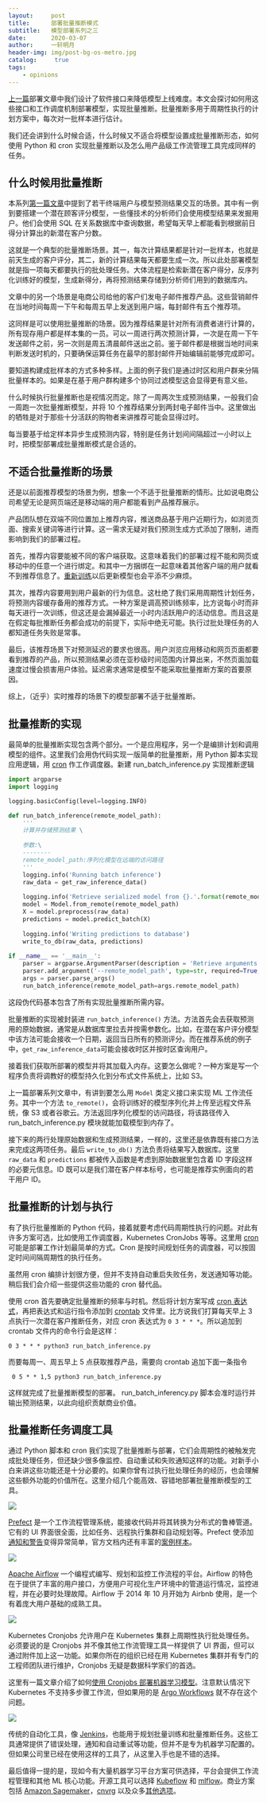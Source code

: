 ```yaml
---
layout:		post
title:  	部署批量推断模式
subtitle:   模型部署系列之三
date:       2020-03-07
author:     一轩明月
header-img: img/post-bg-os-metro.jpg
catalog: 	 true
tags:
    - opinions
---
```


[上一篇](https://libertydream.github.io/2020/03/01/模型部署的软件接口/)部署文章中我们设计了软件接口来降低模型上线难度。本文会探讨如何用这些接口和工作调度机制部署模型，实现批量推断。批量推断多用于周期性执行的计划方案中，每次对一批样本进行估计。

我们还会讲到什么时候合适，什么时候又不适合将模型设置成批量推断形态，如何使用 Python 和 cron 实现批量推断以及怎么用产品级工作流管理工具完成同样的任务。

## 什么时候用批量推断

本系列[第一篇文章](https://libertydream.github.io/2020/02/23/模型部署到底是在说什么/)中提到了若干终端用户与模型预测结果交互的场景。其中有一例到要搭建一个潜在顾客评分模型，一些懂技术的分析师们会使用模型结果来发掘用户。他们会使用 SQL 在关系数据库中查询数据，希望每天早上都能看到根据前日得分计算出的新潜在客户分数。

这就是一个典型的批量推断场景。其一，每次计算结果都是针对一批样本，也就是前天生成的客户评分，其二，新的计算结果每天都要生成一次。所以此处部署模型就是指一项每天都要执行的批处理任务。大体流程是检索新潜在客户得分，反序列化训练好的模型，生成新得分，再将预测结果存储到分析师们用到的数据库内。

文章中的另一个场景是电商公司给他的客户们发电子邮件推荐产品。这些营销邮件在当地时间每周一下午和每周五早上发送到用户端，每封邮件有五个推荐项。

这同样是可以使用批量推断的场景。因为推荐结果是针对所有消费者进行计算的，所有现存用户都是样本集的一员。可以一周进行两次预测计算，一次是在周一下午发送邮件之前，另一次则是周五清晨邮件送出之前。鉴于邮件都是根据当地时间来判断发送时机的，只要确保运算任务在最早的那封邮件开始编辑前能够完成即可。

要知道构建成批样本的方式多种多样。上面的例子我们是通过时区和用户群来分隔批量样本的。如果是在基于用户群构建多个协同过滤模型这会显得更有意义些。

什么时候执行批量推断也是视情况而定。除了一周两次生成预测结果，一般我们会一周跑一次批量推断模型，并将 10 个推荐结果分到两封电子邮件当中。这里做出的牺牲是对于那些十分活跃的购物者来讲推荐可能会显得过时。

每当要基于给定样本异步生成预测内容，特别是任务计划间间隔超过一小时以上时，把模型部署成批量推断模式是合适的。

## 不适合批量推断的场景

还是以前面推荐模型的场景为例，想象一个不适于批量推断的情形。比如说电商公司希望无论是网页端还是移动端的用户都能看到产品推荐展示。

产品团队想在双端不同位置加上推荐内容，推送商品基于用户近期行为，如浏览页面、搜索关键词等进行计算。这一需求无疑对我们预测生成方式添加了限制，进而影响到我们的部署过程。

首先，推荐内容要能被不同的客户端获取。这意味着我们的部署过程不能和网页或移动中的任意一个进行绑定。和其中一方捆绑在一起意味着其他客户端的用户就看不到推荐信息了。[重新训练](https://mlinproduction.com/model-retraining/)以后更新模型也会平添不少麻烦。

其次，推荐内容要用到用户最新的行为信息。这杜绝了我们采用周期性计划任务，将预测内容缓存备用的推荐方式。一种方案是调高预训练频率，比方说每小时而非每天进行一次训练，但这还是会漏掉最近一小时内活跃用户的活动信息。而且这是在假定每批推断任务都会成功的前提下，实际中绝无可能。执行过批处理任务的人都知道任务失败是常事。

最后，该推荐场景下对预测延迟的要求也很高。用户浏览应用移动和网页页面都要看到推荐的产品，所以预测结果必须在亚秒级时间范围内计算出来，不然页面加载速度过慢会损害用户体验。延迟需求通常是模型不能采取批量推断方案的首要原因。

综上，（近乎）实时推荐的场景下的模型部署不适于批量推断。

## 批量推断的实现

最简单的批量推断实现包含两个部分。一个是应用程序，另一个是编排计划和调用模型的组件。这里我们会用伪代码实现一版简单的批量推断，用 Python 脚本实现应用逻辑，用 [cron](https://en.wikipedia.org/wiki/Cron) 作工作调度器。新建 run_batch_inference.py 实现推断逻辑

```python
import argparse
import logging

logging.basicConfig(level=logging.INFO)

def run_batch_inference(remote_model_path):
    '''
    计算并存储预测结果 \
    
    参数:\
    --------
    remote_model_path:序列化模型在远端的访问路径
    '''
    logging.info('Running batch inference')
    raw_data = get_raw_inference_data()
    
    logging.info('Retrieve serialized model from {}.'.format(remote_model_path))
    model = Model.from_remote(remote_model_path)
    X = model.preprocess(raw_data)
    predictions = model.predict_batch(X)
    
    logging.info('Writing predictions to database')
    write_to_db(raw_data, predictions)
    
if __name__ == '__main__':
    parser = argparse.ArgumentParser(description = 'Retrieve arguments for batch inference')
    parser.add_argument('--remote_model_path', type=str, required=True, help='Remote path to serialized model.')
    args = parser.parse_args()
    run_batch_inference(remote_model_path=args.remote_model_path)
```

这段伪代码基本包含了所有实现批量推断所需内容。

批量推断的实现被封装进 `run_batch_inference()` 方法。方法首先会去获取预测用的原始数据，通常是从数据库里拉去并按需参数化。比如，在潜在客户评分模型中该方法可能会接收一个日期，返回当日所有的预测评分。而在推荐系统的例子中，`get_raw_inference_data`可能会接收时区并按时区查询用户。

接着我们获取所部署的模型并将其加载入内存。这要怎么做呢？一种方案是写一个程序负责将调教好的模型持久化到分布式文件系统上，比如 S3。

上一篇部署系列文章中，有讲到要怎么用 `Model` 类定义接口来实现 ML 工作流任务。其中一个方法 `to_remote()`，会将训练好的模型序列化并上传至远程文件系统，像 S3 或者谷歌云。方法返回序列化模型的访问路径，将该路径传入 run_batch_inference.py 模块就能加载模型到内存了。

接下来的两行处理原始数据和生成预测结果，一样的，这里还是依靠既有接口方法来完成这两项任务。最后 `write_to_db()` 方法负责将结果写入数据库。这里`raw_data` 和 `predictions` 都被传入函数是考虑到原始数据里包含着 ID 字段这样的必要元信息。ID 既可以是我们潜在客户样本标号，也可能是推荐实例面向的若干用户 ID。

## 批量推断的计划与执行

有了执行批量推断的 Python 代码，接着就要考虑代码周期性执行的问题。对此有许多方案可选，比如使用工作调度器，Kubernetes CronJobs 等等。这里用 [cron](https://en.wikipedia.org/wiki/Cron) 可能是部署工作计划最简单的方式。Cron 是按时间规划任务的调度器，可以按固定时间间隔周期性的执行任务。

虽然用 cron 编排计划很方便，但并不支持自动重启失败任务，发送通知等功能。稍后我们会介绍一些提供这些功能的 cron 替代品。

使用 cron 首先要确定批量推断的频率与时机。然后将计划方案写成 [cron 表达式](https://crontab.guru/)，再把表达式和运行指令添加到  [crontab](https://mlinproduction.com/batch-inference-for-machine-learning-deployment-deployment-series-03/Overview) 文件里。比方说我们打算每天早上 3 点执行一次潜在客户推断任务，对应 cron 表达式为 `0 3 * * *`。所以追加到 crontab 文件内的命令行会是这样：

```
0 3 * * * python3 run_batch_inference.py
```

而要每周一、周五早上 5 点获取推荐产品，需要向 crontab 追加下面一条指令

```
 0 5 * * 1,5 python3 run_batch_inference.py
```

这样就完成了批量推断模型的部署。 run_batch_inferency.py 脚本会准时运行并输出预测结果，以此向组织贡献商业价值。

## 批量推断任务调度工具

通过 Python 脚本和 cron 我们实现了批量推断与部署，它们会周期性的被触发完成批处理任务，但还缺少很多像监控、自动重试和失败通知这样的功能。对新手小白来讲这些功能还是十分必要的。如果你曾有过执行批处理任务的经历，也会理解这些额外功能的价值所在。这里介绍几个能高效、容错地部署批量推断模型的工具。

![](https://raw.githubusercontent.com/LibertyDream/diy_img_host/master/img/2020-03-06_prefect_logo.png)

[Prefect](https://docs.prefect.io/core/) 是一个工作流程管理系统，能接收代码并将其转换为分布式的鲁棒管道。它有的 UI 界面很全面，比如任务、远程执行集群和自动规划等。Prefect 使添加[通知和警告](https://docs.prefect.io/core/tutorials/slack-notifications.html#installation-instructions)变得异常简单，官方文档内还有丰富的[案例样本](https://docs.prefect.io/core/examples/)。

![](https://raw.githubusercontent.com/LibertyDream/diy_img_host/master/img/2020-03-06_Airflow_logo.png)

[Apache Airflow](https://airflow.apache.org/docs/stable/) 一个编程式编写、规划和监控工作流程的平台。Airflow 的特色在于提供了丰富的用户接口，方便用户可视化生产环境中的管道运行情况，监控进程，并在必要时处理故障。Airflow 于 2014 年 10 月开始为 Airbnb 使用，是一个有着庞大用户基础的成熟工具。

![](https://raw.githubusercontent.com/LibertyDream/diy_img_host/master/img/2020-03-06_kubernetes_logo.png)

Kubernetes Cronjobs 允许用户在 Kubernetes 集群上周期性执行批处理任务。必须要说的是 Cronjobs 并不像其他工作流管理工具一样提供了 UI 界面，但可以通过附件加上这一功能。如果你所在的组织已经在用 Kubernetes 集群并有专门的工程师团队进行维护，Cronjobs 无疑是数据科学家们的首选。

这里有一篇文章介绍了如何[使用 Cronjobs 部署机器学习模型](http://mlinproduction.com/k8s-cronjobs/)。注意默认情况下 Kubernetes 不支持多步骤工作流，但如果用的是 [Argo Workflows](https://argoproj.github.io/docs/argo/examples/README.html) 就不存在这个问题。

![](https://raw.githubusercontent.com/LibertyDream/diy_img_host/master/img/2020-03-06_jenkins_logo.png)

传统的自动化工具，像 [Jenkins](https://jenkins.io/)，也能用于规划批量训练和批量推断任务。这些工具通常提供了错误处理，通知和自动重试等功能，但并不是专为机器学习配置的。但如果公司里已经在使用这样的工具了，从这里入手也是不错的选择。

最后值得一提的是，现如今有大量机器学习平台方案可供选择，平台会提供工作流程管理和其他 ML 核心功能。开源工具可以选择 [Kubeflow](https://www.kubeflow.org/) 和 [mlflow](https://mlflow.org/)。商业方案包括 [Amazon Sagemaker](https://aws.amazon.com/sagemaker/)，[cnvrg](https://cnvrg.io/) 以及众多[其他选项](https://github.com/alirezadir/Production-Level-Deep-Learning#46-all-in-one-solutions)。